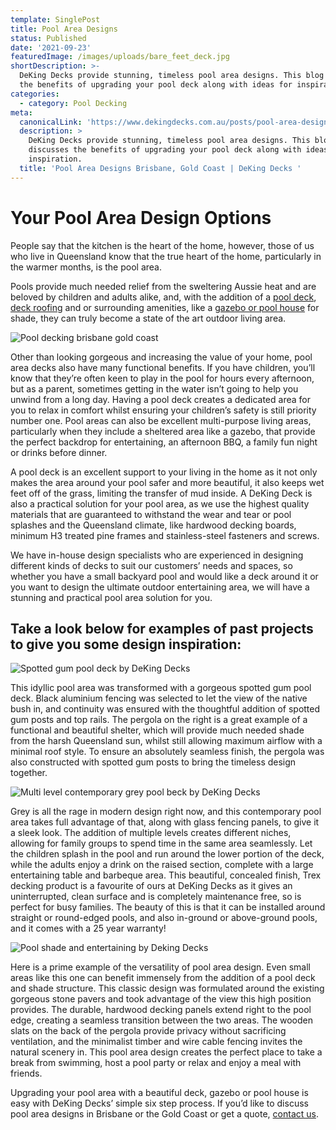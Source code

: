 ```yaml
---
template: SinglePost
title: Pool Area Designs
status: Published
date: '2021-09-23'
featuredImage: /images/uploads/bare_feet_deck.jpg
shortDescription: >-
  DeKing Decks provide stunning, timeless pool area designs. This blog discusses
  the benefits of upgrading your pool deck along with ideas for inspiration.
categories:
  - category: Pool Decking
meta:
  canonicalLink: 'https://www.dekingdecks.com.au/posts/pool-area-designs/'
  description: >
    DeKing Decks provide stunning, timeless pool area designs. This blog
    discusses the benefits of upgrading your pool deck along with ideas for
    inspiration.  
  title: 'Pool Area Designs Brisbane, Gold Coast | DeKing Decks '
---
```

# Your Pool Area Design Options

People say that the kitchen is the heart of the home, however, those of us who live in Queensland know that the true heart of the home, particularly in the warmer months, is the pool area. 

Pools provide much needed relief from the sweltering Aussie heat and are beloved by children and adults alike, and, with the addition of a [pool deck](https://www.dekingdecks.com.au/services/pool-decking/), [deck roofing](https://www.dekingdecks.com.au/services/patio-roofs/) and or surrounding amenities, like a [gazebo or pool house](https://www.dekingdecks.com.au/services/gazebos-outdoor-rooms/) for shade, they can truly become a state of the art outdoor living area. 

![Pool decking brisbane gold coast](/images/uploads/pool_decking.jpg)

Other than looking gorgeous and increasing the value of your home, pool area decks also have many functional benefits. If you have children, you’ll know that they’re often keen to play in the pool for hours every afternoon, but as a parent, sometimes getting in the water isn’t going to help you unwind from a long day. Having a pool deck creates a dedicated area for you to relax in comfort whilst ensuring your children’s safety is still priority number one. Pool areas can also be excellent multi-purpose living areas, particularly when they include a sheltered area like a gazebo, that provide the perfect backdrop for entertaining, an afternoon BBQ, a family fun night or drinks before dinner. 

A pool deck is an excellent support to your living in the home as it not only makes the area around your pool safer and more beautiful, it also keeps wet feet off of the grass, limiting the transfer of mud inside. A DeKing Deck is also a practical solution for your pool area, as we use the highest quality materials that are guaranteed to withstand the wear and tear or pool splashes and the Queensland climate, like hardwood decking boards, minimum H3 treated pine frames and stainless-steel fasteners and screws. 

We have in-house design specialists who are experienced in designing different kinds of decks to suit our customers’ needs and spaces, so whether you have a small backyard pool and would like a deck around it or you want to design the ultimate outdoor entertaining area, we will have a stunning and practical pool area solution for you. 

## Take a look below for examples of past projects to give you some design inspiration:

![Spotted gum pool deck by DeKing Decks](/images/uploads/coroy3.jpg)

This idyllic pool area was transformed with a gorgeous spotted gum pool deck. Black aluminium fencing was selected to let the view of the native bush in, and continuity was ensured with the thoughtful addition of spotted gum posts and top rails. The pergola on the right is a great example of a functional and beautiful shelter, which will provide much needed shade from the harsh Queensland sun, whilst still allowing maximum airflow with a minimal roof style. To ensure an absolutely seamless finish, the pergola was also constructed with spotted gum posts to bring the timeless design together. 

![Multi level contemporary grey pool beck by DeKing Decks](/images/uploads/img_9614.jpg)

Grey is all the rage in modern design right now, and this contemporary pool area takes full advantage of that, along with glass fencing panels, to give it a sleek look. The addition of multiple levels creates different niches, allowing for family groups to spend time in the same area seamlessly. Let the children splash in the pool and run around the lower portion of the deck, while the adults enjoy a drink on the raised section, complete with a large entertaining table and barbeque area. This beautiful, concealed finish, Trex decking product is a favourite of ours at DeKing Decks as it gives an uninterrupted, clean surface and is completely maintenance free, so is perfect for busy families. The beauty of this is that it can be installed around straight or round-edged pools, and also in-ground or above-ground pools, and it comes with a 25 year warranty! 

![Pool shade and entertaining by Deking Decks](/images/uploads/dsc_0211.jpg)

Here is a prime example of the versatility of pool area design. Even small areas like this one can benefit immensely from the addition of a pool deck and shade structure. This classic design was formulated around the existing gorgeous stone pavers and took advantage of the view this high position provides. The durable, hardwood decking panels extend right to the pool edge, creating a seamless transition between the two areas. The wooden slats on the back of the pergola provide privacy without sacrificing ventilation, and the minimalist timber and wire cable fencing invites the natural scenery in. This pool area design creates the perfect place to take a break from swimming, host a pool party or relax and enjoy a meal with friends. 

Upgrading your pool area with a beautiful deck, gazebo or pool house is easy with DeKing Decks’ simple six step process. If you’d like to discuss pool area designs in Brisbane or the Gold Coast or get a quote, [contact us](https://www.dekingdecks.com.au/contact/).
